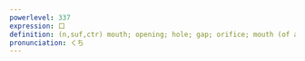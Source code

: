 ```yaml
---
powerlevel: 337
expression: 口
definition: (n,suf,ctr) mouth; opening; hole; gap; orifice; mouth (of a bottle); spout; nozzle; mouthpiece; gate; door; entrance; exit; speaking; speech; talk (i.e. gossip); taste; palate; mouth (to feed); (P)
pronunciation: くち
---
```

